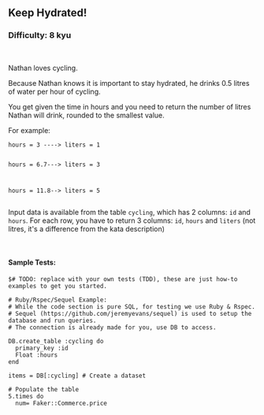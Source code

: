 ## Keep Hydrated!
### Difficulty: 8 kyu

<br>

<p>Nathan loves cycling. </p>
<p>Because Nathan knows it is important to stay hydrated, he drinks 0.5 litres of water per hour of cycling.</p>
<p>You get given the time in hours and you need to return the number of litres Nathan will drink, rounded to the smallest value.</p>
<p>For example:</p>
<pre><code>hours = 3 ----&gt; liters = 1

hours = 6.7---&gt; liters = 3

hours = 11.8--&gt; liters = 5
</code></pre>
<p>Input data is available from the table <code>cycling</code>, which has 2 columns: <code>id</code> and <code>hours</code>. For each row, you have to return 3 columns: <code>id</code>, <code>hours</code> and <code>liters</code> (not litres, it's a difference from the kata description)</p>


<br>

#### Sample Tests:

```
$# TODO: replace with your own tests (TDD), these are just how-to examples to get you started.
​
# Ruby/Rspec/Sequel Example:
# While the code section is pure SQL, for testing we use Ruby & Rspec.
# Sequel (https://github.com/jeremyevans/sequel) is used to setup the database and run queries.
# The connection is already made for you, use DB to access.
​
DB.create_table :cycling do
  primary_key :id
  Float :hours
end
​
items = DB[:cycling] # Create a dataset
​
# Populate the table
5.times do
  num= Faker::Commerce.price
```